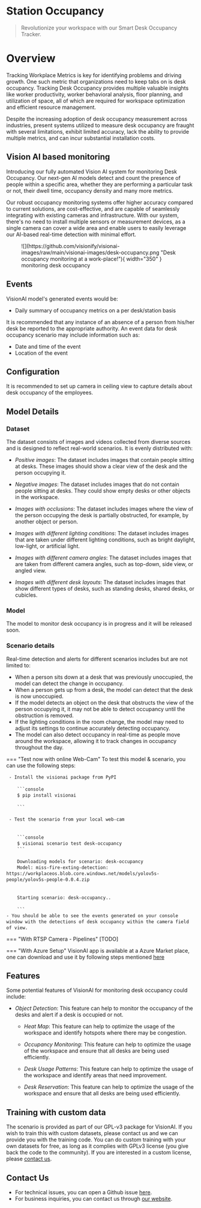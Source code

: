 # **Station Occupancy**

> Revolutionize your workspace with our Smart Desk Occupancy Tracker.

# Overview
Tracking Workplace Metrics is key for identifying problems and driving growth. One such metric that organizations need to keep tabs on is desk occupancy. Tracking Desk Occupancy provides multiple valuable insights like worker productivity, worker behavioral analysis, floor planning, and utilization of space, all of which are required for workspace optimization and efficient resource management.

Despite the increasing adoption of desk occupancy measurement across industries, present systems utilized to measure desk occupancy are fraught with several limitations, exhibit limited accuracy, lack the ability to provide multiple metrics, and can incur substantial installation costs.

## Vision AI based monitoring

Introducing our fully automated Vision AI system for monitoring Desk Occupancy. Our next-gen AI models detect and count the presence of people within a specific area, whether they are performing a particular task or not, their dwell time, occupancy density and many more metrics. 

Our robust occupancy monitoring systems offer higher accuracy compared to current solutions, are cost-effective, and are capable of seamlessly integrating with existing cameras and infrastructure. With our system, there's no need to install multiple sensors or measurement devices, as a single camera can cover a wide area and enable users to easily leverage our AI-based real-time detection with minimal effort.


<figure markdown>
  ![](https://github.com/visionify/visionai-images/raw/main/visionai-images/desk-occupancy.png "Desk occupancy monitoring at a work-place!"){ width="350" }
  <figcaption>monitoring desk occupancy</figcaption>
</figure>

## Events

VisionAI model's generated events would be:

- Daily summary of occupancy metrics on a per desk/station basis

It is recommended that any instance of an absence of a person from his/her desk be reported to the appropriate authority.
An event data for desk occupancy scenario may include information such as:

- Date and time of the event
- Location of the event



## Configuration

It is recommended to set up camera in ceiling view to capture details about desk occupancy of the employees.
## Model Details

### Dataset


The dataset consists of images and videos collected from diverse sources and is designed to reflect real-world scenarios. It is evenly distributed with:


- *Positive images*: The dataset includes images that contain people sitting at desks. These images should show a clear view of the desk and the person occupying it.

- *Negative images*: The dataset includes images that do not contain people sitting at desks. They could show empty desks or other objects in the workspace.

- *Images with occlusions*: The dataset includes images where the view of the person occupying the desk is partially obstructed, for example, by another object or person.

- *Images with different lighting conditions*: The dataset includes images that are taken under different lighting conditions, such as bright daylight, low-light, or artificial light.

- *Images with different camera angles*: The dataset includes images that are taken from different camera angles, such as top-down, side view, or angled view.

- *Images with different desk layouts*: The dataset includes images that show different types of desks, such as standing desks, shared desks, or cubicles.


### Model

The model to monitor desk occupancy is in progress and it will be released soon.

### Scenario details
Real-time detection and alerts for different scenarios includes but are not limited to:

- When a person sits down at a desk that was previously unoccupied, the model can detect the change in occupancy.
- When a person gets up from a desk, the model can detect that the desk is now unoccupied.
- If the model detects an object on the desk that obstructs the view of the person occupying it, it may not be able to detect occupancy until the obstruction is removed.
- If the lighting conditions in the room change, the model may need to adjust its settings to continue accurately detecting occupancy.
- The model can also detect occupancy in real-time as people move around the workspace, allowing it to track changes in occupancy throughout the day.


=== "Test now with online Web-Cam"
     To test this model & scenario, you can use the following steps:

     - Install the visionai package from PyPI
     
        ```console
        $ pip install visionai
        
        ```
     
     - Test the scenario from your local web-cam
     

        ```console
        $ visionai scenario test desk-occupancy
        ```

        Downloading models for scenario: desk-occupancy
        Model: miss-fire-exting-detection: https://workplaceos.blob.core.windows.net/models/yolov5s-people/yolov5s-people-0.0.4.zip
        

        Starting scenario: desk-occupancy..

        ```
    - You should be able to see the events generated on your console window with the detections of desk occupancy within the camera field of view.

=== "With RTSP Camera - Pipelines"
     [TODO]
 
=== "With Azure Setup"
     VisionAI app is available at a Azure Market place, one can download and use it by following steps mentioned [here](../overview/azure-managed-app.md)



## Features

Some potential features of VisionAI for monitoring desk occupancy could include:

 - *Object Detection*: This feature can help to monitor the occupancy of the desks and alert if a desk is occupied or not.

    - *Heat Map*: This feature can help to optimize the usage of the workspace and identify hotspots where there may be congestion.

    - *Occupancy Monitoring*: This feature can help to optimize the usage of the workspace and ensure that all desks are being used efficiently.

    - *Desk Usage Patterns*: This feature can help to optimize the usage of the workspace and identify areas that need improvement.

    - *Desk Reservation*: This feature can help to optimize the usage of the workspace and ensure that all desks are being used efficiently.


## Training with custom data

The scenario is provided as part of our GPL-v3 package for VisionAI. If you wish to train this with custom datasets, please contact us and we can provide you with the training code. You can do custom training with your own datasets for free, as long as it complies with GPLv3 license (you give back the code to the community). If you are interested in a custom license, please [contact us](../company/contact.md).


## Contact Us

- For technical issues, you can open a Github issue [here](https://github.com/visionify/visionai).
- For business inquiries, you can contact us through [our website](https://visionify.ai/contact).